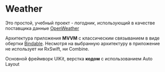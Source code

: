 # Weather
Это простой, учебный проект - *погодник*, использующий в качестве поставщика данные [OpenWeather](https://openweathermap.org/api) 

Архитектура приложения **MVVM** c классическим связыванием в виде обертки [Bindable](https://github.com/Abduction-Lamp/Weather/blob/master/Weather/App/Core/Bindable.swift). Несмотря на выбранную архитектуру в приложение не использует ни RxSwift, ни Combine. 

Основной фреймворк UIKit, верстка **кодом** с использованием Auto Layout
